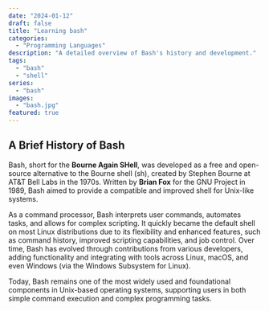 ```yaml
---
date: "2024-01-12"
draft: false
title: "Learning bash"
categories:
  - "Programming Languages"
description: "A detailed overview of Bash's history and development."
tags:
  - "bash"
  - "shell"
series:
  - "bash"
images:
  - "bash.jpg"
featured: true 
---
```


## A Brief History of Bash

Bash, short for the **Bourne Again SHell**, was developed as a free and open-source alternative to the Bourne shell (sh), created by Stephen Bourne at AT&T Bell Labs in the 1970s. Written by **Brian Fox** for the GNU Project in 1989, Bash aimed to provide a compatible and improved shell for Unix-like systems. 

As a command processor, Bash interprets user commands, automates tasks, and allows for complex scripting. It quickly became the default shell on most Linux distributions due to its flexibility and enhanced features, such as command history, improved scripting capabilities, and job control. Over time, Bash has evolved through contributions from various developers, adding functionality and integrating with tools across Linux, macOS, and even Windows (via the Windows Subsystem for Linux).

Today, Bash remains one of the most widely used and foundational components in Unix-based operating systems, supporting users in both simple command execution and complex programming tasks.


